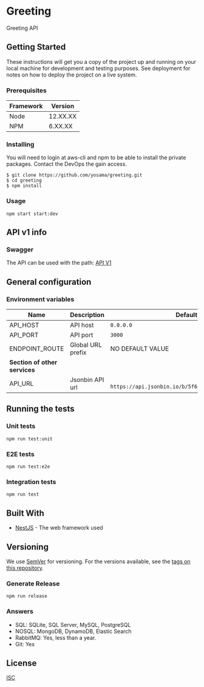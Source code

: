 # Greeting

Greeting API

## Getting Started

These instructions will get you a copy of the project up and running on your local machine for development and testing purposes. See deployment for notes on how to deploy the project on a live system.

### Prerequisites

| Framework | Version  |
| ----------| -------- |
| Node      | 12.XX.XX |
| NPM       | 6.XX.XX  |

### Installing

You will need to login at aws-cli and npm to be able to install the private packages. Contact the DevOps the gain access.

```shell
$ git clone https://github.com/yosama/greeting.git
$ cd greeting
$ npm install
```

### Usage

```shell
npm start start:dev
```

## API v1 info

### Swagger

The API can be used with the path: 
[API V1](localhost:3000/api)


## General configuration

### Environment variables

| Name                  | Description                                | Default          |
| --------------------- | ------------------------------------------ | ---------------- |
| API_HOST              | API host                                   | `0.0.0.0`        |
| API_PORT              | API port                                   | `3000`           |
| ENDPOINT_ROUTE        | Global URL prefix                          | NO DEFAULT VALUE |
| **Section of other services**                                             |||
| API_URL               | Jsonbin API url                            | ` https://api.jsonbin.io/b/5f69afbe65b18913fc510ce8`|


## Running the tests

### Unit tests

```shell
npm run test:unit
```

### E2E tests

```shell
npm run test:e2e
```

### Integration tests

```shell
npm run test
```

## Built With

* [NestJS](https://nestjs.com/) - The web framework used

## Versioning

We use [SemVer](http://semver.org/) for versioning. For the versions available, see the [tags on this repository](https://github.org/yosama/greeting/branch/master/tags).


### Generate Release

```shell
npm run release
```

### Answers

- SQL: SQLite, SQL Server, MySQL, PostgreSQL
- NOSQL: MongoDB, DynamoDB, Elastic Search
- RabbitMQ: Yes, less than a year.
- Git: Yes

## License

[ISC](https://choosealicense.com/licenses/isc/)
